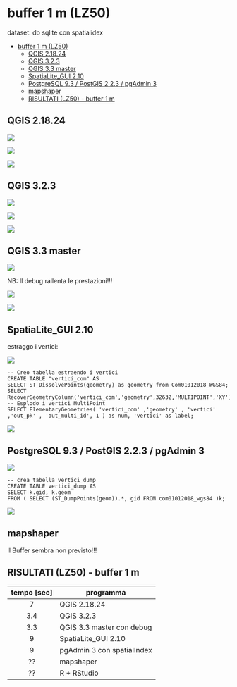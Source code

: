 # buffer 1 m (LZ50)

dataset: db sqlite con spatialidex

<!-- TOC -->

- [buffer 1 m (LZ50)](#buffer-1-m-lz50)
    - [QGIS 2.18.24](#qgis-21824)
    - [QGIS 3.2.3](#qgis-323)
    - [QGIS 3.3 master](#qgis-33-master)
    - [SpatiaLite_GUI 2.10](#spatialitegui-210)
    - [PostgreSQL 9.3 / PostGIS 2.2.3 / pgAdmin 3](#postgresql-93--postgis-223--pgadmin-3)
    - [mapshaper](#mapshaper)
    - [RISULTATI (LZ50) - buffer 1 m](#risultati-lz50---buffer-1-m)

<!-- /TOC -->

## QGIS 2.18.24

![](../img/qgis21824_info.png)

![](../img/buffer1m/qgis21824_01.png)

![](../img/buffer1m/qgis21824_02.png)

## QGIS 3.2.3

![](../img/qgis323_info.png)

![](../img/buffer1m/qgis323_01.png)

![](../img/buffer1m/qgis323_02.png)

## QGIS 3.3 master

![](../img/qgis33_master_info.png)

NB: Il debug rallenta le prestazioni!!!

![](../img/buffer1m/qgis33master_01.png)

![](../img/buffer1m/qgis33master_02.png)

## SpatiaLite_GUI 2.10

estraggo i vertici:

![](../img/spatialite_gui_210_info.png)

```
-- Creo tabella estraendo i vertici
CREATE TABLE "vertici_com" AS
SELECT ST_DissolvePoints(geometry) as geometry from Com01012018_WGS84;
SELECT RecoverGeometryColumn('vertici_com','geometry',32632,'MULTIPOINT','XY');
-- Esplodo i vertici MultiPoint
SELECT ElementaryGeometries( 'vertici_com' ,'geometry' , 'vertici' ,'out_pk' , 'out_multi_id', 1 ) as num, 'vertici' as label;
```
![](../img/buffer1m/spatialite_gui_210_01.png)

## PostgreSQL 9.3 / PostGIS 2.2.3 / pgAdmin 3

![](../img/pgAmin3_info.png)

```
-- crea tabella vertici_dump
CREATE TABLE vertici_dump AS
SELECT k.gid, k.geom  
FROM ( SELECT (ST_DumpPoints(geom)).*, gid FROM com01012018_wgs84 )k;
```
![](../img/buffer1m/pgAmin3_01.png)

## mapshaper

Il Buffer sembra non previsto!!!

## RISULTATI (LZ50) - buffer 1 m

tempo [sec]|programma
:---------:|---------
7|QGIS 2.18.24
3.4|QGIS 3.2.3
3.3|QGIS 3.3 master con debug
9|SpatiaLite_GUI 2.10
9|pgAdmin 3 con spatialIndex
??|mapshaper
??|R + RStudio

